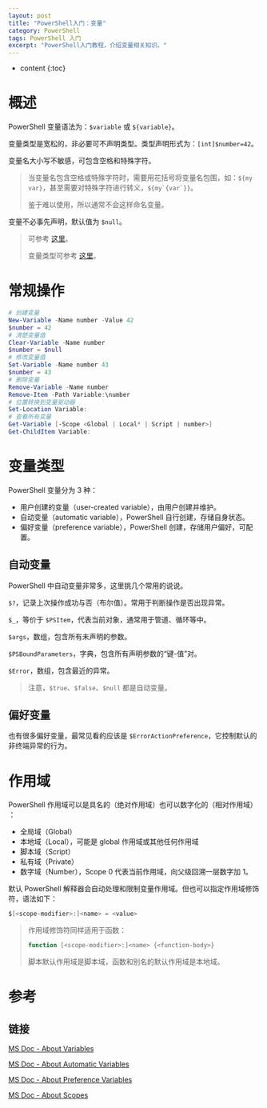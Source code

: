 ```yaml
---
layout: post
title: "PowerShell入门：变量"
category: PowerShell
tags: PowerShell 入门
excerpt: "PowerShell入门教程，介绍变量相关知识。"
---
```


* content
{:toc}

# 概述

PowerShell 变量语法为：`$variable` 或 `${variable}`。

变量类型是宽松的，非必要可不声明类型。类型声明形式为：`[int]$number=42`。

变量名大小写不敏感，可包含空格和特殊字符。

> 当变量名包含空格或特殊字符时，需要用花括号将变量名包围，如：`${my var}`，甚至需要对特殊字符进行转义，`` ${my`{var`}} ``。
>
> 鉴于难以使用，所以通常不会这样命名变量。

变量不必事先声明，默认值为 `$null`。

> 可参考 [这里](/powershell/2019/05/08/powershell-get-start.html#%E5%8F%98%E9%87%8F)。
>
> 变量类型可参考 [这里](/references/powershell-reference.html#%E5%8F%98%E9%87%8F%E7%B1%BB%E5%9E%8B)。

# 常规操作

```powershell
# 创建变量
New-Variable -Name number -Value 42
$number = 42
# 清楚变量值
Clear-Variable -Name number
$number = $null
# 修改变量值
Set-Variable -Name number 43
$number = 43
# 删除变量
Remove-Variable -Name number
Remove-Item -Path Variable:\number
# 位置转换到变量驱动器
Set-Location Variable:
# 查看所有变量
Get-Variable [-Scope <Global | Local* | Script | number>]
Get-ChildItem Variable:
```

# 变量类型

PowerShell 变量分为 3 种：

* 用户创建的变量（user-created variable），由用户创建并维护。
* 自动变量（automatic variable），PowerShell 自行创建，存储自身状态。
* 偏好变量（preference variable），PowerShell 创建，存储用户偏好，可配置。

## 自动变量

PowerShell 中自动变量非常多，这里挑几个常用的说说。

`$?`，记录上次操作成功与否（布尔值）。常用于判断操作是否出现异常。

`$_`，等价于 `$PSItem`，代表当前对象，通常用于管道、循环等中。

`$args`，数组，包含所有未声明的参数。

`$PSBoundParameters`，字典，包含所有声明参数的“键-值”对。

`$Error`，数组，包含最近的异常。

> 注意，`$true`、`$false`、`$null` 都是自动变量。

## 偏好变量

也有很多偏好变量，最常见看的应该是 `$ErrorActionPreference`，它控制默认的非终端异常的行为。

# 作用域

PowerShell 作用域可以是具名的（绝对作用域）也可以数字化的（相对作用域） ：

* 全局域（Global）
* 本地域（Local），可能是 global 作用域或其他任何作用域
* 脚本域（Script）
* 私有域（Private）
* 数字域（Number），Scope 0 代表当前作用域，向父级回溯一层数字加 1。

默认 PowerShell 解释器会自动处理和限制变量作用域。但也可以指定作用域修饰符，语法如下：

```powershell
$[<scope-modifier>:]<name> = <value>
```

> 作用域修饰符同样适用于函数：
>
> ```powershell
> function [<scope-modifier>:]<name> {<function-body>}
> ```
>
> 脚本默认作用域是脚本域，函数和别名的默认作用域是本地域。

# 参考

## 链接

[MS Doc - About Variables](https://docs.microsoft.com/en-us/powershell/module/microsoft.powershell.core/about/about_variables?view=powershell-6)

[MS Doc - About Automatic Variables](https://docs.microsoft.com/en-us/powershell/module/microsoft.powershell.core/about/about_automatic_variables?view=powershell-6)

[MS Doc - About Preference Variables](https://docs.microsoft.com/en-us/powershell/module/microsoft.powershell.core/about/about_preference_variables?view=powershell-6)

[MS Doc - About Scopes](https://docs.microsoft.com/en-us/powershell/module/microsoft.powershell.core/about/about_scopes?view=powershell-6)